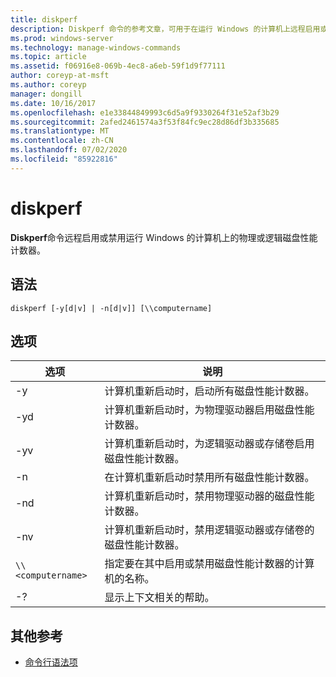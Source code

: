 ```yaml
---
title: diskperf
description: Diskperf 命令的参考文章，可用于在运行 Windows 的计算机上远程启用或禁用物理或逻辑磁盘性能计数器。
ms.prod: windows-server
ms.technology: manage-windows-commands
ms.topic: article
ms.assetid: f06916e8-069b-4ec8-a6eb-59f1d9f77111
author: coreyp-at-msft
ms.author: coreyp
manager: dongill
ms.date: 10/16/2017
ms.openlocfilehash: e1e33844849993c6d5a9f9330264f31e52af3b29
ms.sourcegitcommit: 2afed2461574a3f53f84fc9ec28d86df3b335685
ms.translationtype: MT
ms.contentlocale: zh-CN
ms.lasthandoff: 07/02/2020
ms.locfileid: "85922816"
---
```

# <a name="diskperf"></a>diskperf

**Diskperf**命令远程启用或禁用运行 Windows 的计算机上的物理或逻辑磁盘性能计数器。

## <a name="syntax"></a>语法

```
diskperf [-y[d|v] | -n[d|v]] [\\computername]
```

## <a name="options"></a>选项

| 选项 | 说明 |
| ------ | ----------- |
| -y | 计算机重新启动时，启动所有磁盘性能计数器。 |
| -yd | 计算机重新启动时，为物理驱动器启用磁盘性能计数器。 |
| -yv | 计算机重新启动时，为逻辑驱动器或存储卷启用磁盘性能计数器。 |
| -n | 在计算机重新启动时禁用所有磁盘性能计数器。 |
| -nd | 计算机重新启动时，禁用物理驱动器的磁盘性能计数器。 |
| -nv | 计算机重新启动时，禁用逻辑驱动器或存储卷的磁盘性能计数器。 |
| `\\<computername>` | 指定要在其中启用或禁用磁盘性能计数器的计算机的名称。 |
| -? | 显示上下文相关的帮助。 |

## <a name="additional-references"></a>其他参考

- [命令行语法项](command-line-syntax-key.md)
